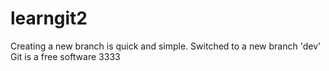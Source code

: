 # learngit2
Creating a new branch is quick and simple.
Switched to a new branch 'dev'
Git is a free software
3333

